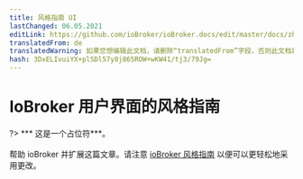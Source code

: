 ```yaml
---
title: 风格指南 UI
lastChanged: 06.05.2021
editLink: https://github.com/ioBroker/ioBroker.docs/edit/master/docs/zh-cn/dev/styleguideui.md
translatedFrom: de
translatedWarning: 如果您想编辑此文档，请删除“translatedFrom”字段，否则此文档将再次自动翻译
hash: 3DxELIvuiYX+plSDl57y8j865ROW+wKW41/tj3/79Jg=
---
```

# IoBroker 用户界面的风格指南
?> *** 这是一个占位符***。<br><br>帮助 ioBroker 并扩展这篇文章。请注意 [ioBroker 风格指南](https://www.iobroker.net/#de/documentation/community/styleguidedoc.md) 以便可以更轻松地采用更改。